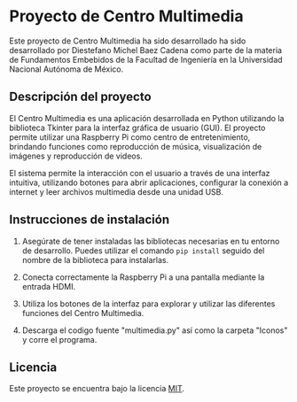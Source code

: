 # Proyecto de Centro Multimedia

Este proyecto de Centro Multimedia ha sido desarrollado ha sido desarrollado por Diestefano Michel Baez Cadena como parte de la materia de Fundamentos Embebidos de la Facultad de Ingeniería en la Universidad Nacional Autónoma de México.

## Descripción del proyecto

El Centro Multimedia es una aplicación desarrollada en Python utilizando la biblioteca Tkinter para la interfaz gráfica de usuario (GUI). El proyecto permite utilizar una Raspberry Pi como centro de entretenimiento, brindando funciones como reproducción de música, visualización de imágenes y reproducción de videos.

El sistema permite la interacción con el usuario a través de una interfaz intuitiva, utilizando botones para abrir aplicaciones, configurar la conexión a internet y leer archivos multimedia desde una unidad USB.

## Instrucciones de instalación

1. Asegúrate de tener instaladas las bibliotecas necesarias en tu entorno de desarrollo. Puedes utilizar el comando `pip install` seguido del nombre de la biblioteca para instalarlas.

2. Conecta correctamente la Raspberry Pi a una pantalla mediante la entrada HDMI. 

3. Utiliza los botones de la interfaz para explorar y utilizar las diferentes funciones del Centro Multimedia.

4. Descarga el codigo fuente "multimedia.py" así como la carpeta "Iconos" y corre el programa.

## Licencia

Este proyecto se encuentra bajo la licencia [MIT](https://opensource.org/licenses/MIT).
